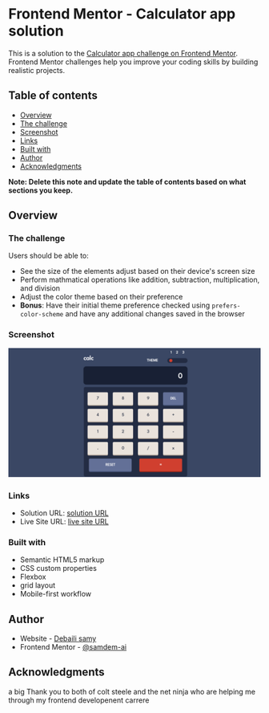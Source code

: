 # Frontend Mentor - Calculator app solution

This is a solution to the [Calculator app challenge on Frontend Mentor](https://www.frontendmentor.io/challenges/calculator-app-9lteq5N29). Frontend Mentor challenges help you improve your coding skills by building realistic projects. 

## Table of contents

- [Overview](#overview)
- [The challenge](#the-challenge)
- [Screenshot](#screenshot)
- [Links](#links)
- [Built with](#built-with)
- [Author](#author)
- [Acknowledgments](#acknowledgments)

**Note: Delete this note and update the table of contents based on what sections you keep.**

## Overview

### The challenge

Users should be able to:

- See the size of the elements adjust based on their device's screen size
- Perform mathmatical operations like addition, subtraction, multiplication, and division
- Adjust the color theme based on their preference
- **Bonus**: Have their initial theme preference checked using `prefers-color-scheme` and have any additional changes saved in the browser


### Screenshot

![](assets/screenshot.png)



### Links

- Solution URL: [solution URL](https://github.com/samdem-ai/Calculator-app)
- Live Site URL: [live site URL](https://samdem-ai.github.io/Calculator-app)


### Built with

- Semantic HTML5 markup
- CSS custom properties
- Flexbox
- grid layout
- Mobile-first workflow






## Author

- Website - [Debaili samy](https://samdem-ai.github.io/personalSite)
- Frontend Mentor - [@samdem-ai](https://www.frontendmentor.io/profile/samdem-ai)



## Acknowledgments

a big Thank you to both of  colt steele and the net ninja who are helping me through my frontend developenent carrere
